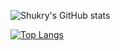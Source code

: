 ![Shukry's GitHub stats](https://github-readme-stats.vercel.app/api?username=MohamadShukry&theme=dark&show_icons=true)

[![Top Langs](https://github-readme-stats.vercel.app/api/top-langs/?username=MohamadShukry&layout=compact)](https://github.com/MohamadShukry/github-readme-stats)
